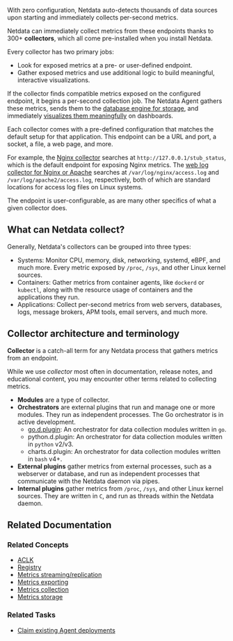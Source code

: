 <!--
title: "Metrics collection"
sidebar_label: "Metrics collection"
custom_edit_url: "https://github.com/netdata/netdata/blob/master/docs/concepts/netdata-agent/metrics-collection.md"
sidebar_position: "900"
learn_status: "Published"
learn_topic_type: "Concepts"
learn_rel_path: "Concepts/Netdata agent"
learn_docs_purpose: "Explain how metrics are collected [Existing plugins, Custom plugins (plugins.d protocol, for C, Go, Java, Node.js, Python, etc), Statsd]. Auto detection"
-->

With zero configuration, Netdata auto-detects thousands of data sources upon starting and immediately collects
per-second metrics.

Netdata can immediately collect metrics from these endpoints thanks to 300+ **collectors**, which all come pre-installed
when you install Netdata.

Every collector has two primary jobs:

-   Look for exposed metrics at a pre- or user-defined endpoint.
-   Gather exposed metrics and use additional logic to build meaningful, interactive visualizations.

If the collector finds compatible metrics exposed on the configured endpoint, it begins a per-second collection job. The
Netdata Agent gathers these metrics, sends them to the [database engine for
storage](https://github.com/netdata/netdata/blob/master/docs/concepts/netdata-agent/metrics-storage.md), and immediately [visualizes them
meaningfully](https://github.com/netdata/netdata/blob/master/docs/concepts/visualizations/from-raw-metrics-to-visualization.md) on dashboards.

Each collector comes with a pre-defined configuration that matches the default setup for that application. This endpoint
can be a URL and port, a socket, a file, a web page, and more.

For example, the [Nginx collector](https://learn.netdata.cloud/docs/agent/collectors/go.d.plugin/modules/nginx) searches
at `http://127.0.0.1/stub_status`, which is the default endpoint for exposing Nginx metrics. The [web log collector for
Nginx or Apache](https://learn.netdata.cloud/docs/agent/collectors/go.d.plugin/modules/weblog) searches at
`/var/log/nginx/access.log` and `/var/log/apache2/access.log`, respectively, both of which are standard locations for
access log files on Linux systems.

The endpoint is user-configurable, as are many other specifics of what a given collector does.

## What can Netdata collect?

<!--To quickly find your answer, see our [list of supported collectors](/collectors/COLLECTORS.md).-->

Generally, Netdata's collectors can be grouped into three types:

-   Systems: Monitor CPU, memory, disk, networking, systemd, eBPF, and much more.
    Every metric exposed by `/proc`, `/sys`, and other Linux kernel sources.
-   Containers: Gather metrics from container agents, like `dockerd` or `kubectl`,
    along with the resource usage of containers and the applications they run.
-   Applications: Collect per-second metrics from web servers, databases, logs,
    message brokers, APM tools, email servers, and much more.

## Collector architecture and terminology

**Collector** is a catch-all term for any Netdata process that gathers metrics from an endpoint. 

While we use _collector_ most often in documentation, release notes, and educational content, you may encounter other
terms related to collecting metrics.

-   **Modules** are a type of collector.
-   **Orchestrators** are external plugins that run and manage one or more modules. They run as independent processes.
    The Go orchestrator is in active development.
    -   [go.d.plugin](https://learn.netdata.cloud/docs/agent/collectors/go.d.plugin/): An orchestrator for data
        collection modules written in `go`.
    -   python.d.plugin: An orchestrator for data collection modules written in
        `python` v2/v3.
    -   charts.d.plugin: An orchestrator for data collection modules written in
        `bash` v4+.
-   **External plugins** gather metrics from external processes, such as a webserver or database, and run as independent
    processes that communicate with the Netdata daemon via pipes.
-   **Internal plugins** gather metrics from `/proc`, `/sys`, and other Linux kernel sources. They are written in `C`,
    and run as threads within the Netdata daemon.

## Related Documentation

### Related Concepts

- [ACLK](https://github.com/netdata/netdata/blob/master/docs/concepts/netdata-agent/aclk.md)
- [Registry](https://github.com/netdata/netdata/blob/master/docs/concepts/netdata-agent/registry.md)
- [Metrics streaming/replication](https://github.com/netdata/netdata/blob/master/docs/concepts/netdata-agent/metrics-streaming-replication.md)
- [Metrics exporting](https://github.com/netdata/netdata/blob/master/docs/concepts/netdata-agent/metrics-exporting.md)
- [Metrics collection](https://github.com/netdata/netdata/blob/master/docs/concepts/netdata-agent/metrics-collection.md)
- [Metrics storage](https://github.com/netdata/netdata/blob/master/docs/concepts/netdata-agent/metrics-storage.md)

### Related Tasks

- [Claim existing Agent deployments](https://github.com/netdata/netdata/blob/master/docs/tasks/setup/claim-existing-agent-to-cloud.md)
